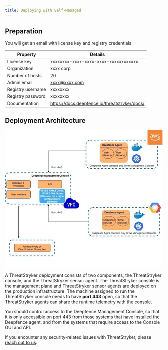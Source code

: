 ```yaml
---
title: Deploying with Self-Managed
---
```


## Preparation

You will get an email with license key and registry credentials.

| Property          | Details                                       |
|-------------------|-----------------------------------------------|
| License key       | xxxxxxxx-xxxx-xxxx-xxxx-xxxxxxxxxxxx          |
| Organization      | xxxx corp                                     |         
| Number of hosts   | 20                                            |  
| Admin email       | xxxx@xxxx.com                                 | 
| Registry username | xxxxxxxx                                      |
| Registry password | xxxxxxxx                                      |
| Documentation     | https://docs.deepfence.io/threatstryker/docs/ |

## Deployment Architecture

![Enterprise Deployment Architecture](../img/entdeployment_arch.jpg)


A ThreatStryker deployment consists of two components, the ThreatStryker console, and the ThreatStryker sensor agent. The ThreatStryker console is the management plane and ThreatStryker sensor agents are
deployed on the production infrastructure. The machine assigned to run the ThreatStryker console needs to have **port 443** open, so that the ThreatStryker agents can share the runtime telemetry with the console. 

You should control access to the Deepfence Management Console, so that it is only accessible on port 443 from those systems that have installed the Deepfence agent, and from the systems that require access to the Console GUI and API.

If you encounter any security-related issues with ThreatStryker, please [reach out to us](https://github.com/deepfence/ThreatMapper/blob/master/SECURITY.md).

